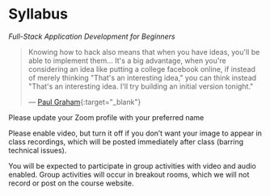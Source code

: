 # Syllabus

_Full-Stack Application Development for Beginners_

> Knowing how to hack also means that when you have ideas, you'll be able to implement them... It's a big advantage, when you're considering an idea like putting a college facebook online, if instead of merely thinking "That's an interesting idea," you can think instead "That's an interesting idea. I'll try building an initial version tonight."
>
> — [Paul Graham](http://paulgraham.com/startupideas.html){:target="_blank"}


Please update your Zoom profile with your preferred name

Please enable video, but turn it off if you don’t want your image to appear in class recordings, which will be posted immediately after class (barring technical issues).

You will be expected to participate in group activities with video and audio enabled. Group activities will occur in breakout rooms, which we will not record or post on the course website.


